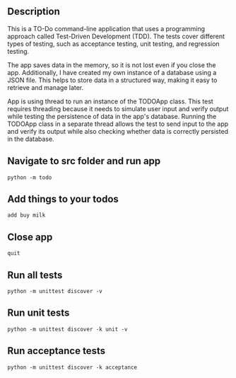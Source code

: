 ## Description
This is a TO-Do command-line application that uses a programming approach called Test-Driven Development (TDD). The tests cover different types of testing, such as acceptance testing, unit testing, and regression testing. 

The app saves data in the memory, so it is not lost even if you close the app. Additionally, I have created my own instance of a database using a JSON file. This helps to store data in a structured way, making it easy to retrieve and manage later.

App is using thread to run an instance of the TODOApp class. This test requires threading because it needs to simulate user input and verify output while testing the persistence of data in the app's database. Running the TODOApp class in a separate thread allows the test to send input to the app and verify its output while also checking whether data is correctly persisted in the database.


## Navigate to src folder and run app
```
python -m todo
```

## Add things to your todos
```
add buy milk
```
## Close app
```
quit
```
## Run all tests
```
python -m unittest discover -v   
```

## Run unit tests

```
python -m unittest discover -k unit -v
```

## Run acceptance tests
```
python -m unittest discover -k acceptance
```
